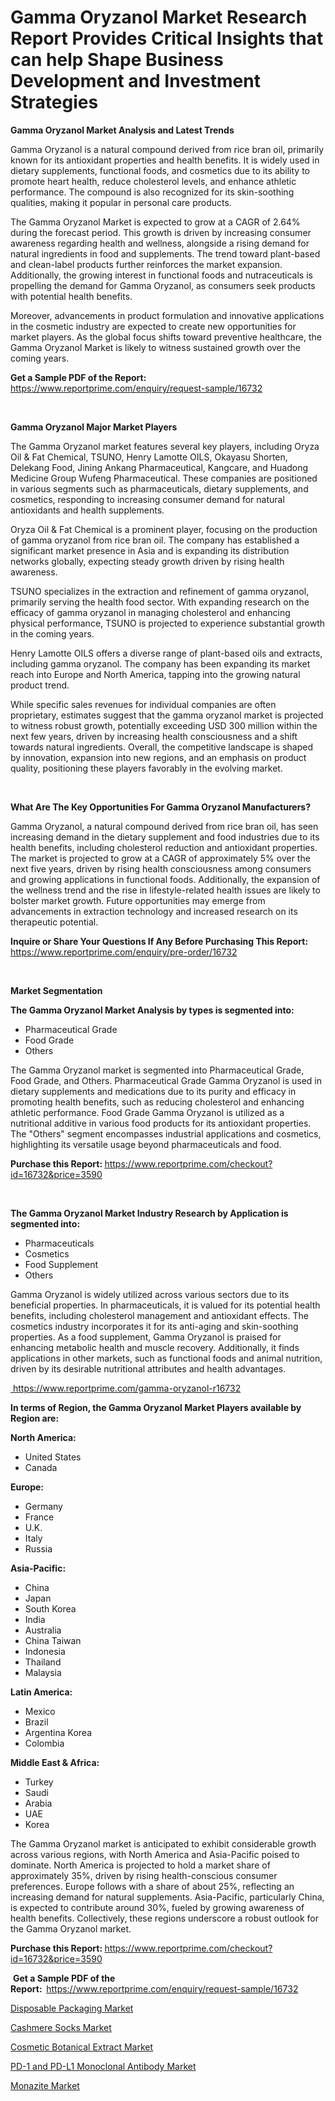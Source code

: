<p><h1>Gamma Oryzanol Market Research Report Provides Critical Insights that can help Shape Business Development and Investment Strategies</h1></p><p><strong>Gamma Oryzanol Market Analysis and Latest Trends</strong></p>
<p><p>Gamma Oryzanol is a natural compound derived from rice bran oil, primarily known for its antioxidant properties and health benefits. It is widely used in dietary supplements, functional foods, and cosmetics due to its ability to promote heart health, reduce cholesterol levels, and enhance athletic performance. The compound is also recognized for its skin-soothing qualities, making it popular in personal care products.</p><p>The Gamma Oryzanol Market is expected to grow at a CAGR of 2.64% during the forecast period. This growth is driven by increasing consumer awareness regarding health and wellness, alongside a rising demand for natural ingredients in food and supplements. The trend toward plant-based and clean-label products further reinforces the market expansion. Additionally, the growing interest in functional foods and nutraceuticals is propelling the demand for Gamma Oryzanol, as consumers seek products with potential health benefits.</p><p>Moreover, advancements in product formulation and innovative applications in the cosmetic industry are expected to create new opportunities for market players. As the global focus shifts toward preventive healthcare, the Gamma Oryzanol Market is likely to witness sustained growth over the coming years.</p></p>
<p><strong>Get a Sample PDF of the Report:&nbsp;</strong> <a href="https://www.reportprime.com/enquiry/request-sample/16732?utm_campaign=10&utm_medium=2&utm_source=Github&utm_content=ia&utm_term=27112024&utm_id=gamma-oryzanol">https://www.reportprime.com/enquiry/request-sample/16732</a></p>
<p>&nbsp;</p>
<p><strong>Gamma Oryzanol Major Market Players</strong></p>
<p><p>The Gamma Oryzanol market features several key players, including Oryza Oil & Fat Chemical, TSUNO, Henry Lamotte OILS, Okayasu Shorten, Delekang Food, Jining Ankang Pharmaceutical, Kangcare, and Huadong Medicine Group Wufeng Pharmaceutical. These companies are positioned in various segments such as pharmaceuticals, dietary supplements, and cosmetics, responding to increasing consumer demand for natural antioxidants and health supplements.</p><p>Oryza Oil & Fat Chemical is a prominent player, focusing on the production of gamma oryzanol from rice bran oil. The company has established a significant market presence in Asia and is expanding its distribution networks globally, expecting steady growth driven by rising health awareness.</p><p>TSUNO specializes in the extraction and refinement of gamma oryzanol, primarily serving the health food sector. With expanding research on the efficacy of gamma oryzanol in managing cholesterol and enhancing physical performance, TSUNO is projected to experience substantial growth in the coming years.</p><p>Henry Lamotte OILS offers a diverse range of plant-based oils and extracts, including gamma oryzanol. The company has been expanding its market reach into Europe and North America, tapping into the growing natural product trend.</p><p>While specific sales revenues for individual companies are often proprietary, estimates suggest that the gamma oryzanol market is projected to witness robust growth, potentially exceeding USD 300 million within the next few years, driven by increasing health consciousness and a shift towards natural ingredients. Overall, the competitive landscape is shaped by innovation, expansion into new regions, and an emphasis on product quality, positioning these players favorably in the evolving market.</p></p>
<p>&nbsp;</p>
<p><strong>What Are The Key Opportunities For Gamma Oryzanol Manufacturers?</strong></p>
<p><p>Gamma Oryzanol, a natural compound derived from rice bran oil, has seen increasing demand in the dietary supplement and food industries due to its health benefits, including cholesterol reduction and antioxidant properties. The market is projected to grow at a CAGR of approximately 5% over the next five years, driven by rising health consciousness among consumers and growing applications in functional foods. Additionally, the expansion of the wellness trend and the rise in lifestyle-related health issues are likely to bolster market growth. Future opportunities may emerge from advancements in extraction technology and increased research on its therapeutic potential.</p></p>
<p><strong>Inquire or Share Your Questions If Any Before Purchasing This Report:</strong> <a href="https://www.reportprime.com/enquiry/pre-order/16732?utm_campaign=10&utm_medium=2&utm_source=Github&utm_content=ia&utm_term=27112024&utm_id=gamma-oryzanol">https://www.reportprime.com/enquiry/pre-order/16732</a></p>
<p>&nbsp;</p>
<p><strong>Market Segmentation</strong></p>
<p><strong>The Gamma Oryzanol Market Analysis by types is segmented into:</strong></p>
<p><ul><li>Pharmaceutical Grade</li><li>Food Grade</li><li>Others</li></ul></p>
<p><p>The Gamma Oryzanol market is segmented into Pharmaceutical Grade, Food Grade, and Others. Pharmaceutical Grade Gamma Oryzanol is used in dietary supplements and medications due to its purity and efficacy in promoting health benefits, such as reducing cholesterol and enhancing athletic performance. Food Grade Gamma Oryzanol is utilized as a nutritional additive in various food products for its antioxidant properties. The "Others" segment encompasses industrial applications and cosmetics, highlighting its versatile usage beyond pharmaceuticals and food.</p></p>
<p><strong>Purchase this Report:&nbsp;</strong><a href="https://www.reportprime.com/checkout?id=16732&price=3590&utm_campaign=10&utm_medium=2&utm_source=Github&utm_content=ia&utm_term=27112024&utm_id=gamma-oryzanol">https://www.reportprime.com/checkout?id=16732&price=3590</a></p>
<p>&nbsp;</p>
<p><strong>The Gamma Oryzanol Market Industry Research by Application is segmented into:</strong></p>
<p><ul><li>Pharmaceuticals</li><li>Cosmetics</li><li>Food Supplement</li><li>Others</li></ul></p>
<p><p>Gamma Oryzanol is widely utilized across various sectors due to its beneficial properties. In pharmaceuticals, it is valued for its potential health benefits, including cholesterol management and antioxidant effects. The cosmetics industry incorporates it for its anti-aging and skin-soothing properties. As a food supplement, Gamma Oryzanol is praised for enhancing metabolic health and muscle recovery. Additionally, it finds applications in other markets, such as functional foods and animal nutrition, driven by its desirable nutritional attributes and health advantages.</p></p>
<p><a href="https://www.reportprime.com/gamma-oryzanol-r16732?utm_campaign=10&utm_medium=2&utm_source=Github&utm_content=ia&utm_term=27112024&utm_id=gamma-oryzanol">&nbsp;https://www.reportprime.com/gamma-oryzanol-r16732</a></p>
<p><strong>In terms of Region, the Gamma Oryzanol Market Players available by Region are:</strong></p>
<p>
    <p> <strong> North America: </strong>
        <ul>
            <li>United States</li>
            <li>Canada</li>
        </ul>
        </p> 
    <p> <strong> Europe: </strong>
        <ul>
            <li>Germany</li>
            <li>France</li>
            <li>U.K.</li>
            <li>Italy</li>
            <li>Russia</li>
        </ul>
        </p> 
    <p> <strong> Asia-Pacific: </strong>
        <ul>
            <li>China</li>
            <li>Japan</li>
            <li>South Korea</li>
            <li>India</li>
            <li>Australia</li>
            <li>China Taiwan</li>
            <li>Indonesia</li>
            <li>Thailand</li>
            <li>Malaysia</li>
        </ul>
        </p> 
    <p> <strong> Latin America: </strong>
        <ul>
            <li>Mexico</li>
            <li>Brazil</li>
            <li>Argentina Korea</li>
            <li>Colombia</li>
        </ul>
        </p> 
    <p> <strong> Middle East & Africa: </strong>
        <ul>
            <li>Turkey</li>
            <li>Saudi</li>
            <li>Arabia</li>
            <li>UAE</li>
            <li>Korea</li>
        </ul>
    </p>
    </p>
<p><p>The Gamma Oryzanol market is anticipated to exhibit considerable growth across various regions, with North America and Asia-Pacific poised to dominate. North America is projected to hold a market share of approximately 35%, driven by rising health-conscious consumer preferences. Europe follows with a share of about 25%, reflecting an increasing demand for natural supplements. Asia-Pacific, particularly China, is expected to contribute around 30%, fueled by growing awareness of health benefits. Collectively, these regions underscore a robust outlook for the Gamma Oryzanol market.</p></p>
<p><strong>Purchase this Report: </strong><a href="https://www.reportprime.com/checkout?id=16732&price=3590&utm_campaign=10&utm_medium=2&utm_source=Github&utm_content=ia&utm_term=27112024&utm_id=gamma-oryzanol">https://www.reportprime.com/checkout?id=16732&price=3590</a></p>
<p>&nbsp;<strong>Get a Sample PDF of the Report:&nbsp;&nbsp;</strong><a href="https://www.reportprime.com/enquiry/request-sample/16732?utm_campaign=10&utm_medium=2&utm_source=Github&utm_content=ia&utm_term=27112024&utm_id=gamma-oryzanol">https://www.reportprime.com/enquiry/request-sample/16732</a></p>
<p><strong></strong></p>
<p><p><a href="https://www.linkedin.com/pulse/thorough-competitor-analysis-disposable-packaging-market-2024-2031-eu9ie?utm_campaign=10&utm_medium=2&utm_source=Github&utm_content=ia&utm_term=27112024&utm_id=gamma-oryzanol">Disposable Packaging Market</a></p><p><a href="https://www.linkedin.com/pulse/cashmere-socks-market-essentials-key-players-demand-shh7e?utm_campaign=10&utm_medium=2&utm_source=Github&utm_content=ia&utm_term=27112024&utm_id=gamma-oryzanol">Cashmere Socks Market</a></p><p><a href="https://issuu.com/reportprime-2/docs/cosmetic-botanical-extract-market-s_0c8bf96b775674?utm_campaign=10&utm_medium=2&utm_source=Github&utm_content=ia&utm_term=27112024&utm_id=gamma-oryzanol">Cosmetic Botanical Extract Market</a></p><p><a href="https://issuu.com/reportprime-2/docs/pd-1-and-pd-l1-monoclonal-antibody-_4e8eab4af8d646?utm_campaign=10&utm_medium=2&utm_source=Github&utm_content=ia&utm_term=27112024&utm_id=gamma-oryzanol">PD-1 and PD-L1 Monoclonal Antibody Market</a></p><p><a href="https://github.com/BryceTownsendr/Market-Research-Report-List-7/blob/main/monazite-market.md?utm_campaign=10&utm_medium=2&utm_source=Github&utm_content=ia&utm_term=27112024&utm_id=gamma-oryzanol">Monazite Market</a></p></p>